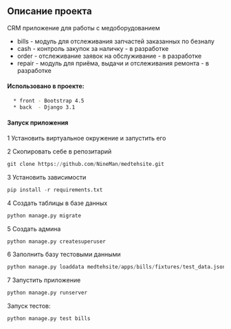 ##  Описание проекта 

CRM приложение для работы с медоборудованием


  - bills - модуль для отслеживания запчастей заказанных по безналу
  - cash - контроль закупок за наличку - в разработке
  - order - отслеживание заявок на обслуживание - в разработке
  - repair - модуль для приёма, выдачи и отслеживания ремонта - в разработке

#### Использовано в проекте:

```bash
  * front - Bootstrap 4.5
  * back  - Django 3.1
```

#### Запуск приложения

1 Установить виртуальное окружение и запустить его

2 Скопировать себе в репозитарий 

```python
git clone https://github.com/NineMan/medtehsite.git
```

3 Установить зависимости
  
```python
pip install -r requirements.txt
```
    
4 Создать таблицы в базе данных 
  
```python
python manage.py migrate
```
    
5 Создать админа
  
```python
python manage.py createsuperuser
```
    
6 Заполнить базу тестовыми данными
  
```python
python manage.py loaddata medtehsite/apps/bills/fixtures/test_data.json
``` 

7 Запустить приложение
  
```python
python manage.py runserver
```

Запуск тестов:

```python
python manage.py test bills
```

